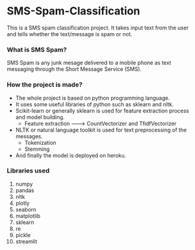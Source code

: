 # SMS-Spam-Classification

This is a SMS spam classification project. It takes input text from the user and tells whether the text/message is spam or not.

### What is SMS Spam?
SMS Spam is any junk mesage delivered to a mobile phone as text messaging through the Short Message Service (SMS).
 
### How the project is made?
- The whole project is based on python programming language. 
- It uses some useful libraries of python such as sklearn and nltk.
- Scikit-learn or generally sklearn is used for feature extraction process and model building.
  - Feature extraction ---> CountVectorizer and TfidfVectorizer
- NLTK or natural language toolkit is used for text preprocessing of the messages.
  - Tokenization 
  - Stemming
- And finally the model is deployed on heroku.


### Libraries used
1. numpy
2. pandas
3. nltk
4. plotly
5. seaborn
6. matplotlib
7. sklearn
8. re
9. pickle
10. streamlit
